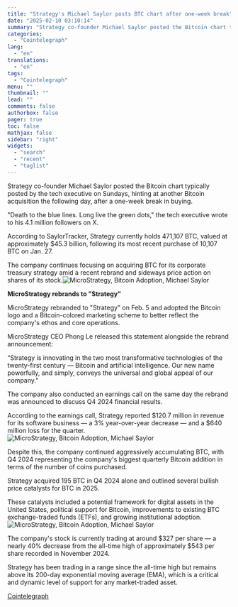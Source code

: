 ```yaml
---
title: "Strategy's Michael Saylor posts BTC chart after one-week break"
date: "2025-02-10 03:10:14"
summary: "Strategy co-founder Michael Saylor posted the Bitcoin chart typically posted by the tech executive on Sundays, hinting at another Bitcoin acquisition the following day, after a one-week break in buying.\"Death to the blue lines. Long live the green dots,\" the tech executive wrote to his 4.1 million followers on X.According..."
categories:
  - "Cointelegraph"
lang:
  - "en"
translations:
  - "en"
tags:
  - "Cointelegraph"
menu: ""
thumbnail: ""
lead: ""
comments: false
authorbox: false
pager: true
toc: false
mathjax: false
sidebar: "right"
widgets:
  - "search"
  - "recent"
  - "taglist"
---
```


Strategy co-founder Michael Saylor posted the Bitcoin chart typically posted by the tech executive on Sundays, hinting at another Bitcoin acquisition the following day, after a one-week break in buying.

"Death to the blue lines. Long live the green dots," the tech executive wrote to his 4.1 million followers on X.

According to SaylorTracker, Strategy currently holds 471,107 BTC, valued at approximately $45.3 billion, following its most recent purchase of 10,107 BTC on Jan. 27.

The company continues focusing on acquiring BTC for its corporate treasury strategy amid a recent rebrand and sideways price action on shares of its stock.![MicroStrategy, Bitcoin Adoption, Michael Saylor](https://s3.tradingview.com/news/image/cointelegraph:fc3a6aed5094b-63e61024f4b9e10f7313a9add4439ccd-resized.jpeg)

**MicroStrategy rebrands to "Strategy"**

MicroStrategy rebranded to "Strategy" on Feb. 5 and adopted the Bitcoin logo and a Bitcoin-colored marketing scheme to better reflect the company's ethos and core operations.

MicroStrategy CEO Phong Le released this statement alongside the rebrand announcement:

“Strategy is innovating in the two most transformative technologies of the twenty-first century — Bitcoin and artificial intelligence. Our new name powerfully, and simply, conveys the universal and global appeal of our company."

The company also conducted an earnings call on the same day the rebrand was announced to discuss Q4 2024 financial results.

According to the earnings call, Strategy reported $120.7 million in revenue for its software business — a 3% year-over-year decrease — and a $640 million loss for the quarter.![MicroStrategy, Bitcoin Adoption, Michael Saylor](https://s3.tradingview.com/news/image/cointelegraph:fc3a6aed5094b-65f1a5b81978db91166b42af3e28b4e5-resized.jpeg)

Despite this, the company continued aggressively accumulating BTC, with Q4 2024 representing the company's biggest quarterly Bitcoin addition in terms of the number of coins purchased.

Strategy acquired 195 BTC in Q4 2024 alone and outlined several bullish price catalysts for BTC in 2025.

These catalysts included a potential framework for digital assets in the United States, political support for Bitcoin, improvements to existing BTC exchange-traded funds (ETFs), and growing institutional adoption.![MicroStrategy, Bitcoin Adoption, Michael Saylor](https://s3.tradingview.com/news/image/cointelegraph:fc3a6aed5094b-48737d097fdc05de0eb73bec5c54ce20-resized.jpeg)

The company's stock is currently trading at around $327 per share — a nearly 40% decrease from the all-time high of approximately $543 per share recorded in November 2024.

Strategy has been trading in a range since the all-time high but remains above its 200-day exponential moving average (EMA), which is a critical and dynamic level of support for any market-traded asset.

[Cointelegraph](https://www.tradingview.com/news/cointelegraph:fc3a6aed5094b:0-strategy-s-michael-saylor-posts-btc-chart-after-one-week-break/)
